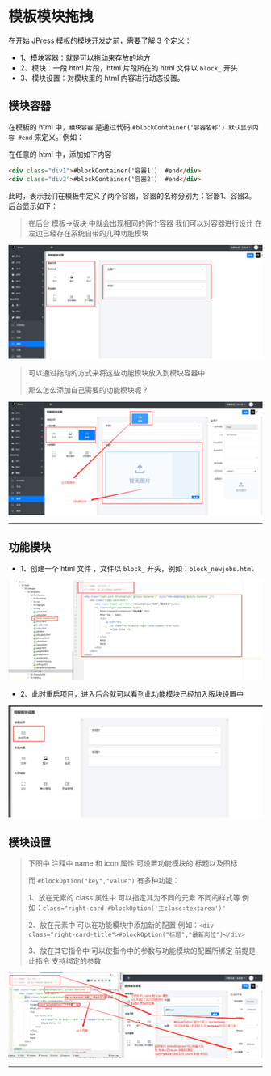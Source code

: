 # 模板模块拖拽

在开始 JPress 模板的模块开发之前，需要了解 3 个定义：
- 1、模块容器：就是可以拖动来存放的地方
- 2、模块：一段 html 片段，html 片段所在的 html 文件以 `block_` 开头
- 3、模块设置：对模块里的 html 内容进行动态设置。

## 模块容器 

在模板的 html 中，`模块容器` 是通过代码 `#blockContainer('容器名称') 默认显示内容 #end` 来定义。例如：

在任意的 html 中，添加如下内容 

```html
<div class="div1">#blockContainer('容器1')  #end</div>
<div class="div2">#blockContainer('容器2')  #end</div>
```

此时，表示我们在模板中定义了两个容器，容器的名称分别为：容器1、容器2。后台显示如下：

> 在后台 模板->版块 中就会出现相同的俩个容器 我们可以对容器进行设计 在左边已经存在系统自带的几种功能模块

![img.png](../image/template/template_16.png)

> 可以通过拖动的方式来将这些功能模块放入到模块容器中
> 
> 那么怎么添加自己需要的功能模块呢 ?

![img.png](../image/template/template_17.png)

----

## 功能模块

* 1、创建一个 html 文件 ，文件以 `block_` 开头，例如：`block_newjobs.html`

![img.png](../image/template/template_18.png)

* 2、此时重启项目，进入后台就可以看到此功能模块已经加入版块设置中

![img.png](../image/template/template_19.png)

## 模块设置

>  下图中 注释中 name 和 icon 属性 可设置功能模块的 标题以及图标
> 
>  而 `#blockOption("key","value")` 有多种功能：
> 
>  1、放在元素的 class 属性中 可以指定其为不同的元素 不同的样式等 例如：`class="right-card #blockOption('主class:textarea')"`
> 
>  2、放在元素中 可以在功能模块中添加新的配置 例如：`<div class="right-card-title">#blockOption("标题","最新岗位")</div>`
> 
>  3、放在其它指令中 可以使指令中的参数与功能模块的配置所绑定 前提是此指令 支持绑定的参数

![img.png](../image/template/template_20.png)

----








